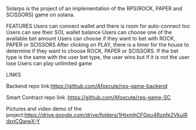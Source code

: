 Solarps is the project of an implementation of the RPS(ROCK, PAPER and SCISSORS) game on solana.

FEATURES
Users can connect wallet and there is room for auto-connect too
Users can see their SOL wallet balance
Users can choose one of the available bet amount
Users can choose if they want to bet with ROCK, PAPER or SCISSORS
After clicking on PLAY, there is a timer for the house to determine if they want to choose ROCK, PAPER or SCISSORS.
If the bet type is the same with the user bet type, the user wins but if it is not the user lose
Users can play unlimited game

   LINKS
   
   Backend repo link:https://github.com/Afoxcute/rps-game-backend

   
   Smart Contract repo link :https://github.com/Afoxcute/rps-game-SC

   
   Pictures and video demo of the project:https://drive.google.com/drive/folders/1HtxmhCFGpu4Rzpfe2VkuiRdxnCQwwX-Y
